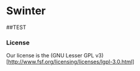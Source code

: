 # Swinter


##TEST

### License
Our license is the (GNU Lesser GPL v3)[http://www.fsf.org/licensing/licenses/lgpl-3.0.html]



